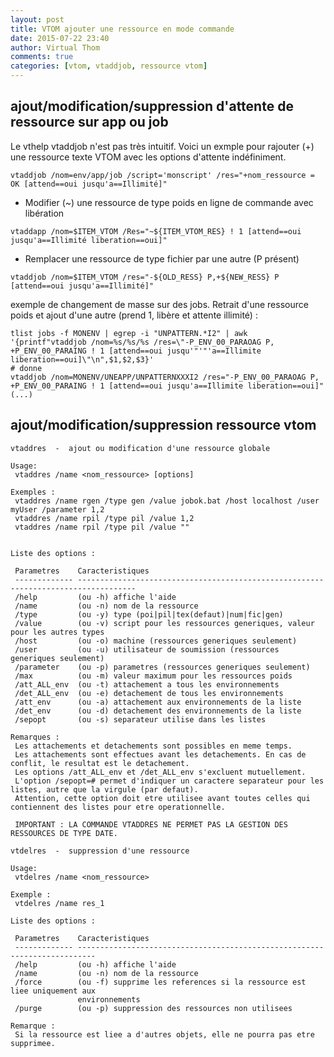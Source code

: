 ```yaml
---
layout: post
title: VTOM ajouter une ressource en mode commande 
date: 2015-07-22 23:40
author: Virtual Thom
comments: true
categories: [vtom, vtaddjob, ressource vtom]
---
```

## ajout/modification/suppression d'attente de ressource sur app ou job
Le vthelp vtaddjob n'est pas très intuitif.
Voici un exmple pour rajouter (+) une ressource texte VTOM avec les options d'attente indéfiniment.

`vtaddjob /nom=env/app/job /script='monscript' /res="+nom_ressource = OK [attend==oui jusqu'a==Illimité]"`


 * Modifier (~) une ressource de type poids en ligne de commande avec libération

`vtaddapp /nom=$ITEM_VTOM /Res="~${ITEM_VTOM_RES} ! 1 [attend==oui jusqu'a==Illimité liberation==oui]"`

 * Remplacer une ressource de type fichier par une autre (P présent)
 
 `vtaddjob /nom=$ITEM_VTOM /res="-${OLD_RESS} P,+${NEW_RESS} P [attend==oui jusqu'a==Illimité]"`

exemple de changement de masse sur des jobs. Retrait d'une ressource poids et ajout d'une autre (prend 1, libère et attente illimité) :

```
tlist jobs -f MONENV | egrep -i "UNPATTERN.*I2" | awk '{printf"vtaddjob /nom=%s/%s/%s /res=\"-P_ENV_00_PARAOAG P, +P_ENV_00_PARAING ! 1 [attend==oui jusqu'"'"'a==Illimite liberation==oui]\"\n",$1,$2,$3}'
# donne
vtaddjob /nom=MONENV/UNEAPP/UNPATTERNXXXI2 /res="-P_ENV_00_PARAOAG P, +P_ENV_00_PARAING ! 1 [attend==oui jusqu'a==Illimite liberation==oui]"
(...)
```

## ajout/modification/suppression ressource vtom
```
vtaddres  -  ajout ou modification d'une ressource globale

Usage:
 vtaddres /name <nom_ressource> [options]

Exemples :
 vtaddres /name rgen /type gen /value jobok.bat /host localhost /user myUser /parameter 1,2
 vtaddres /name rpil /type pil /value 1,2
 vtaddres /name rpil /type pil /value ""


Liste des options :

 Parametres    Caracteristiques
 ------------- -----------------------------------------------------------------------------------
 /help         (ou -h) affiche l'aide
 /name         (ou -n) nom de la ressource
 /type         (ou -y) type (poi|pil|tex(defaut)|num|fic|gen)
 /value        (ou -v) script pour les ressources generiques, valeur pour les autres types
 /host         (ou -o) machine (ressources generiques seulement)
 /user         (ou -u) utilisateur de soumission (ressources generiques seulement)
 /parameter    (ou -p) parametres (ressources generiques seulement)
 /max          (ou -m) valeur maximum pour les ressources poids
 /att_ALL_env  (ou -t) attachement a tous les environnements
 /det_ALL_env  (ou -e) detachement de tous les environnements
 /att_env      (ou -a) attachement aux environnements de la liste
 /det_env      (ou -d) detachement des environnements de la liste
 /sepopt       (ou -s) separateur utilise dans les listes

Remarques :
 Les attachements et detachements sont possibles en meme temps.
 Les attachements sont effectues avant les detachements. En cas de conflit, le resultat est le detachement.
 Les options /att_ALL_env et /det_ALL_env s'excluent mutuellement.
 L'option /sepopt=# permet d'indiquer un caractere separateur pour les listes, autre que la virgule (par defaut).
 Attention, cette option doit etre utilisee avant toutes celles qui contiennent des listes pour etre operationnelle.

 IMPORTANT : LA COMMANDE VTADDRES NE PERMET PAS LA GESTION DES RESSOURCES DE TYPE DATE.
```

```
vtdelres  -  suppression d'une ressource

Usage:
 vtdelres /name <nom_ressource>

Exemple :
 vtdelres /name res_1

Liste des options :

 Parametres    Caracteristiques
 ------------- --------------------------------------------------------------------------
 /help         (ou -h) affiche l'aide
 /name         (ou -n) nom de la ressource
 /force        (ou -f) supprime les references si la ressource est liee uniquement aux
               environnements
 /purge        (ou -p) suppression des ressources non utilisees

Remarque :
 Si la ressource est liee a d'autres objets, elle ne pourra pas etre supprimee.
```
